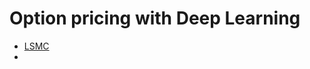 # Option pricing with Deep Learning

- [LSMC](https://github.com/simoncai519/LSMC/blob/master/LSMC.ipynb)
- 